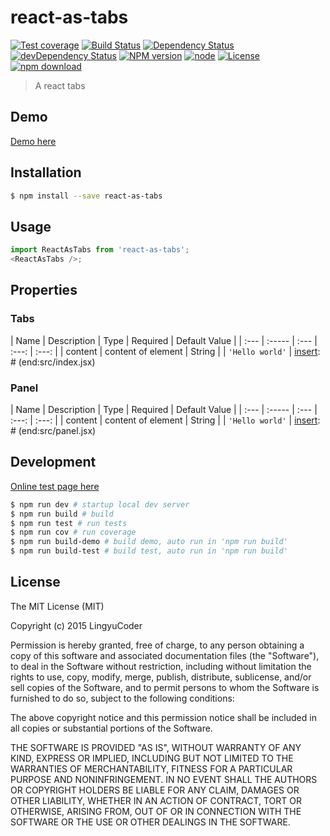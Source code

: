 # react-as-tabs

[![Test coverage](https://img.shields.io/coveralls/LingyuCoder/react-as-tabs.svg?style=flat-square)](https://coveralls.io/r/LingyuCoder/react-as-tabs?branch=master)
[![Build Status](https://travis-ci.org/LingyuCoder/react-as-tabs.png)](https://travis-ci.org/LingyuCoder/react-as-tabs)
[![Dependency Status](https://david-dm.org/LingyuCoder/react-as-tabs.svg)](https://david-dm.org/LingyuCoder/react-as-tabs)
[![devDependency Status](https://david-dm.org/LingyuCoder/react-as-tabs/dev-status.svg)](https://david-dm.org/LingyuCoder/react-as-tabs#info=devDependencies)
[![NPM version](http://img.shields.io/npm/v/react-as-tabs.svg?style=flat-square)](http://npmjs.org/package/react-as-tabs)
[![node](https://img.shields.io/badge/node.js-%3E=_4.0-green.svg?style=flat-square)](http://nodejs.org/download/)
[![License](http://img.shields.io/npm/l/react-as-tabs.svg?style=flat-square)](LICENSE)
[![npm download](https://img.shields.io/npm/dm/react-as-tabs.svg?style=flat-square)](https://npmjs.org/package/react-as-tabs)

> A react tabs

## Demo

[Demo here](http://LingyuCoder.github.io/react-as-tabs/demo/index.html)

## Installation

```bash
$ npm install --save react-as-tabs
```

## Usage

```javascript
import ReactAsTabs from 'react-as-tabs';
<ReactAsTabs />;
```

## Properties

### Tabs

[insert]: # (start:src/index.jsx|doc)
| Name | Description | Type | Required | Default Value |
| :--- | :----- | :--- | :---: | :---: |
| content | content of element | String |  | `'Hello world'` |
[insert]: # (end:src/index.jsx)

### Panel

[insert]: # (start:src/panel.jsx|doc)
| Name | Description | Type | Required | Default Value |
| :--- | :----- | :--- | :---: | :---: |
| content | content of element | String |  | `'Hello world'` |
[insert]: # (end:src/panel.jsx)

## Development

[Online test page here](http://LingyuCoder.github.io/react-as-tabs/test/test.html)

```bash
$ npm run dev # startup local dev server
$ npm run build # build
$ npm run test # run tests
$ npm run cov # run coverage
$ npm run build-demo # build demo, auto run in 'npm run build'
$ npm run build-test # build test, auto run in 'npm run build'
```

## License

The MIT License (MIT)

Copyright (c) 2015 LingyuCoder

Permission is hereby granted, free of charge, to any person obtaining a copy
of this software and associated documentation files (the "Software"), to deal
in the Software without restriction, including without limitation the rights
to use, copy, modify, merge, publish, distribute, sublicense, and/or sell
copies of the Software, and to permit persons to whom the Software is
furnished to do so, subject to the following conditions:

The above copyright notice and this permission notice shall be included in all
copies or substantial portions of the Software.

THE SOFTWARE IS PROVIDED "AS IS", WITHOUT WARRANTY OF ANY KIND, EXPRESS OR
IMPLIED, INCLUDING BUT NOT LIMITED TO THE WARRANTIES OF MERCHANTABILITY,
FITNESS FOR A PARTICULAR PURPOSE AND NONINFRINGEMENT. IN NO EVENT SHALL THE
AUTHORS OR COPYRIGHT HOLDERS BE LIABLE FOR ANY CLAIM, DAMAGES OR OTHER
LIABILITY, WHETHER IN AN ACTION OF CONTRACT, TORT OR OTHERWISE, ARISING FROM,
OUT OF OR IN CONNECTION WITH THE SOFTWARE OR THE USE OR OTHER DEALINGS IN THE
SOFTWARE.
